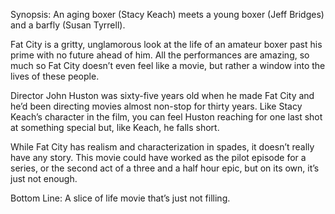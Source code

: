 Synopsis: An aging boxer (Stacy Keach) meets a young boxer (Jeff Bridges) and a barfly (Susan Tyrrell).

Fat City is a gritty, unglamorous look at the life of an amateur boxer past his prime with no future ahead of him.  All the performances are amazing, so much so Fat City doesn’t even feel like a movie, but rather a window into the lives of these people.

Director John Huston was sixty-five years old when he made Fat City and he’d been directing movies almost non-stop for thirty years.  Like Stacy Keach’s character in the film, you can feel Huston reaching for one last shot at something special but, like Keach, he falls short.

While Fat City has realism and characterization in spades, it doesn’t really have any story.  This movie could have worked as the pilot episode for a series, or the second act of a three and a half hour epic, but on its own, it’s just not enough.

Bottom Line: A slice of life movie that’s just not filling.